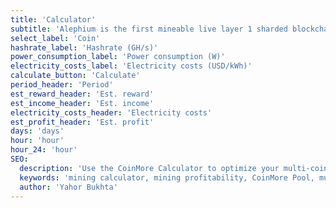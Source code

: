 ```yaml
---
title: 'Calculator'
subtitle: 'Alephium is the first mineable live layer 1 sharded blockchain scaling and improving on Bitcoin core technologies, Proof of Work and UTXO. It delivers a highly performant, secure DeFi & dApps platform with enhanced energy efficiency.'
select_label: 'Coin'
hashrate_label: 'Hashrate (GH/s)'
power_consumption_label: 'Power consumption (W)'
electricity_costs_label: 'Electricity costs (USD/kWh)'
calculate_button: 'Calculate'
period_header: 'Period'
est_reward_header: 'Est. reward'
est_income_header: 'Est. income'
electricity_costs_header: 'Electricity costs'
est_profit_header: 'Est. profit'
days: 'days'
hour: 'hour'
hour_24: 'hour'
SEO:
  description: 'Use the CoinMore Calculator to optimize your multi-coin mining profitability. Our advanced and reliable mining calculator helps you maximize your earnings.'
  keywords: 'mining calculator, mining profitability, CoinMore Pool, multi-coin mining, cryptocurrency mining, blockchain, Bitcoin mining, Ethereum mining, Litecoin mining, Alephium mining, Raptoreum mining, crypto mining, digital currency mining, decentralized mining, altcoin mining, secure mining, profitable mining, mining software, mining hardware'
  author: 'Yahor Bukhta'
---
```

